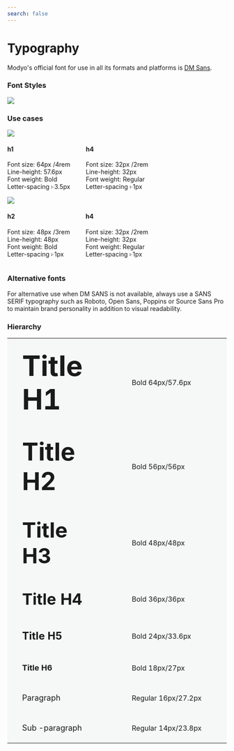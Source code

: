 ```yaml
---
search: false
---
```


# Typography

Modyo's official font for use in all its formats and platforms is [DM Sans](https://fonts.google.com/specimen/DM+Sans).

### Font Styles

<img src="https://cloud.modyocdn.com/uploads/50fb48a3-87d4-4280-8c79-3ab08c0e4f14/original/DM_sans.png" style="margin-left: 0;">

### Use cases

<img src="https://cloud.modyocdn.com/uploads/a38e002a-cbd6-4ac5-8452-9ab371f8dec2/original/contenido.png" style="margin-left: 0;">
 <div style="display:flex"> 
 <div style="margin-right: 36px;"> 
 <h4> h1 </h4> 
 <p> 
Font size: 64px /4rem <br> 
Line-height: 57.6px <br> 
Font weight: Bold <br> 
Letter-spacing ፦3.5px
 </p> 
 </div> 
 <div style="margin-right: 36px;"> 
 <h4> h4 </h4> 
 <p> 
Font size: 32px /2rem <br> 
Line-height: 32px <br> 
Font weight: Regular <br> 
Letter-spacing ፦1px
 </p> 
 </div> 
 </div> 

 <img src="https://cloud.modyocdn.com/uploads/19dcd1fc-cc54-4383-8fd8-0c7cde600a77/original/contenido-1.png" style="margin-left: 0;"> 
 <div style="display:flex"> 
 <div style="margin-right: 36px;"> 
 <h4> h2 </h4> 
 <p> 
Font size: 48px /3rem <br> 
Line-height: 48px <br> 
Font weight: Bold <br> 
Letter-spacing ፦1px
 </p> 
 </div> 
 <div style="margin-right: 36px;"> 
 <h4> h4 </h4> 
 <p> 
Font size: 32px /2rem <br> 
Line-height: 32px <br> 
Font weight: Regular <br> 
Letter-spacing ፦1px
 </p> 
 </div> 
 </div> 

### Alternative fonts

For alternative use when DM SANS is not available, always use a SANS SERIF typography such as Roboto, Open Sans, Poppins or Source Sans Pro to maintain brand personality in addition to visual readability.

### Hierarchy

 <table class="no-border"> 
 <tr style="background: #F6F7F7;"> 
 <td style="width: 50%;padding: 24px 34px;"> 
 <span style="font-weight: bold;font-size: 64px;"> Title H1 </span> 
 </td> 
 <td style="width: 50%;padding: 24px 34px;"> 
 Bold 64px/57.6px
 </td> 
 </tr> 
 <tr style="background: #F6F7F7;"> 
 <td style="width: 50%;padding: 24px 34px;"> 
 <span style="font-weight: bold;font-size: 56px;"> Title H2 </span> 
 </td> 
 <td style="width: 50%;padding: 24px 34px;"> 
 Bold 56px/56px
 </td> 
 </tr> 
 <tr style="background: #F6F7F7;"> 
 <td style="width: 50%;padding: 24px 34px;"> 
 <span style="font-weight: bold;font-size: 48px;"> Title H3 </span> 
 </td> 
 <td style="width: 50%;padding: 24px 34px;"> 
 Bold 48px/48px
 </td> 
 </tr> 
 <tr style="background: #F6F7F7;"> 
 <td style="width: 50%;padding: 24px 34px;"> 
 <span style="font-weight: bold;font-size: 36px;"> Title H4 </span> 
 </td> 
 <td style="width: 50%;padding: 24px 34px;"> 
 Bold 36px/36px
 </td> 
 </tr> 
 <tr style="background: #F6F7F7;"> 
 <td style="width: 50%;padding: 24px 34px;"> 
 <span style="font-weight: bold;font-size: 24px;"> Title H5 </span> 
 </td> 
 <td style="width: 50%;padding: 24px 34px;"> 
 Bold 24px/33.6px
 </td> 
 </tr> 
 <tr style="background: #F6F7F7;"> 
 <td style="width: 50%;padding: 24px 34px;"> 
 <span style="font-weight: bold;font-size: 18px;"> Title H6 </span> 
 </td> 
 <td style="width: 50%;padding: 24px 34px;"> 
 Bold 18px/27px
 </td> 
 </tr> 
 <tr style="background: #F6F7F7;"> 
 <td style="width: 50%;padding: 24px 34px;"> 
 <span style="font-weight: regular;font-size: 18px;"> Paragraph </span> 
 </td> 
 <td style="width: 50%;padding: 24px 34px;"> 
 Regular 16px/27.2px
 </td> 
 </tr> 
 <tr style="background: #F6F7F7;"> 
 <td style="width: 50%;padding: 24px 34px;"> 
 <span style="font-weight: regular;font-size: 18px;"> Sub -paragraph </span> 
 </td> 
 <td style="width: 50%;padding: 24px 34px;"> 
 Regular 14px/23.8px
 </td> 
 </tr> 
 </table> 
